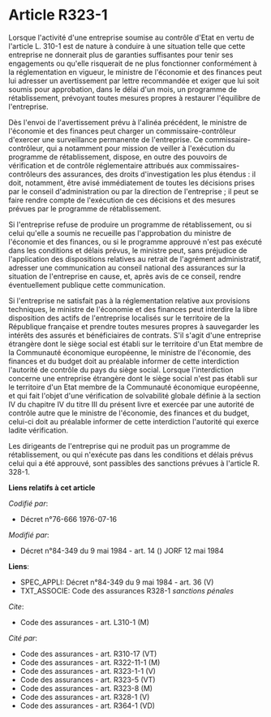 # Article R323-1

Lorsque l'activité d'une entreprise soumise au contrôle d'Etat en vertu de l'article L. 310-1 est de nature à conduire à une
situation telle que cette entreprise ne donnerait plus de garanties suffisantes pour tenir ses engagements ou qu'elle
risquerait de ne plus fonctionner conformément à la réglementation en vigueur, le ministre de l'économie et des finances peut
lui adresser un avertissement par lettre recommandée et exiger que lui soit soumis pour approbation, dans le délai d'un mois,
un programme de rétablissement, prévoyant toutes mesures propres à restaurer l'équilibre de l'entreprise.

Dès l'envoi de l'avertissement prévu à l'alinéa précédent, le ministre de l'économie et des finances peut charger un
commissaire-contrôleur d'exercer une surveillance permanente de l'entreprise. Ce commissaire-contrôleur, qui a notamment pour
mission de veiller à l'exécution du programme de rétablissement, dispose, en outre des pouvoirs de vérification et de
contrôle réglementaire attribués aux commissaires-contrôleurs des assurances, des droits d'investigation les plus étendus :
il doit, notamment, être avisé immédiatement de toutes les décisions prises par le conseil d'administration ou par la
direction de l'entreprise ; il peut se faire rendre compte de l'exécution de ces décisions et des mesures prévues par le
programme de rétablissement.

Si l'entreprise refuse de produire un programme de rétablissement, ou si celui qu'elle a soumis ne recueille pas
l'approbation du ministre de l'économie et des finances, ou si le programme approuvé n'est pas exécuté dans les conditions et
délais prévus, le ministre peut, sans préjudice de l'application des dispositions relatives au retrait de l'agrément
administratif, adresser une communication au conseil national des assurances sur la situation de l'entreprise en cause, et,
après avis de ce conseil, rendre éventuellement publique cette communication.

Si l'entreprise ne satisfait pas à la réglementation relative aux provisions techniques, le ministre de l'économie et des
finances peut interdire la libre disposition des actifs de l'entreprise localisés sur le territoire de la République
française et prendre toutes mesures propres à sauvegarder les intérêts des assurés et bénéficiaires de contrats. S'il s'agit
d'une entreprise étrangère dont le siège social est établi sur le territoire d'un Etat membre de la Communauté économique
européenne, le ministre de l'économie, des finances et du budget doit au préalable informer de cette interdiction l'autorité
de contrôle du pays du siège social. Lorsque l'interdiction concerne une entreprise étrangère dont le siège social n'est pas
établi sur le territoire d'un Etat membre de la Communauté économique européenne, et qui fait l'objet d'une vérification de
solvabilité globale définie à la section IV du chapitre IV du titre III du présent livre et exercée par une autorité de
contrôle autre que le ministre de l'économie, des finances et du budget, celui-ci doit au préalable informer de cette
interdiction l'autorité qui exerce ladite vérification.

Les dirigeants de l'entreprise qui ne produit pas un programme de rétablissement, ou qui n'exécute pas dans les conditions et
délais prévus celui qui a été approuvé, sont passibles des sanctions prévues à l'article R. 328-1.

**Liens relatifs à cet article**

_Codifié par_:

  - Décret n°76-666 1976-07-16

_Modifié par_:

  - Décret n°84-349 du 9 mai 1984 - art. 14 () JORF 12 mai 1984

**Liens**:

  - SPEC_APPLI: Décret n°84-349 du 9 mai 1984 - art. 36 (V)
  - TXT_ASSOCIE: Code des assurances R328-1 *sanctions pénales*

_Cite_:

  - Code des assurances - art. L310-1 (M)

_Cité par_:

  - Code des assurances - art. R310-17 (VT)
  - Code des assurances - art. R322-11-1 (M)
  - Code des assurances - art. R323-1-1 (V)
  - Code des assurances - art. R323-5 (VT)
  - Code des assurances - art. R323-8 (M)
  - Code des assurances - art. R328-1 (V)
  - Code des assurances - art. R364-1 (VD)

